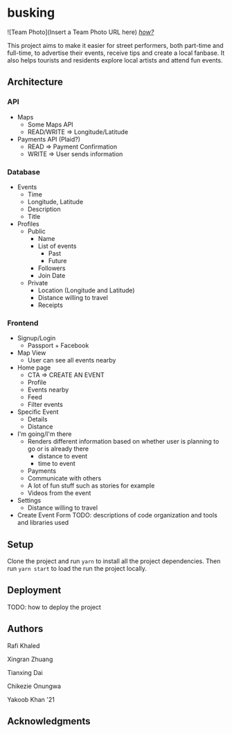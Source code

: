 # busking

![Team Photo](Insert a Team Photo URL here)
[*how?*](https://help.github.com/articles/about-readmes/#relative-links-and-image-paths-in-readme-files)

This project aims to make it easier for street performers, both part-time and full-time, to advertise their events, receive tips and create a local fanbase. It also helps tourists and residents explore local artists and attend fun events.

## Architecture
### API
- Maps
	- Some Maps API
	- READ/WRITE => Longitude/Latitude
- Payments API (Plaid?)
	- READ => Payment Confirmation
	- WRITE => User sends information
### Database
 - Events
	 - Time
	 - Longitude, Latitude
	 - Description
	 - Title
- Profiles
	- Public
		- Name
		- List of events
			- Past
			- Future
		- Followers
		- Join Date
	- Private
		- Location (Longitude and Latitude)
		- Distance willing to travel
		- Receipts
### Frontend
- Signup/Login
	- Passport + Facebook
- Map View
	- User can see all events nearby
- Home page
	- CTA => CREATE AN EVENT
	- Profile
	- Events nearby
	- Feed
	- Filter events
- Specific Event
	- Details
	- Distance
- I'm going/I'm there
	- Renders different information based on whether user is planning to go or is already there
		- distance to event
		- time to event
	- Payments
	- Communicate with others
	- A lot of fun stuff such as stories for example
	- Videos from the event
- Settings
	- Distance willing to travel
- Create Event Form
TODO:  descriptions of code organization and tools and libraries used

## Setup

Clone the project and run `yarn` to install all the project dependencies. Then run `yarn start` to load the run the project locally.

## Deployment

TODO: how to deploy the project

## Authors

Rafi Khaled 

Xingran Zhuang 

Tianxing Dai 

Chikezie Onungwa 

Yakoob Khan '21

## Acknowledgments
